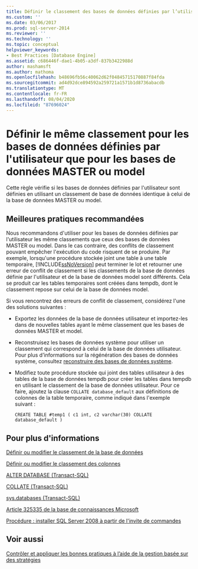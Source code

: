 ```yaml
---
title: Définir le classement des bases de données définies par l’utilisateur pour qu’elles correspondent à celles des bases de données master et Model | Microsoft Docs
ms.custom: ''
ms.date: 03/06/2017
ms.prod: sql-server-2014
ms.reviewer: ''
ms.technology: ''
ms.topic: conceptual
helpviewer_keywords:
- Best Practices [Database Engine]
ms.assetid: c686446f-dae1-4b05-a3df-837b3422988d
author: mashamsft
ms.author: mathoma
ms.openlocfilehash: b48696fb56c40062d62f04845715170887f84fda
ms.sourcegitcommit: ad4d92dce894592a259721a1571b1d8736abacdb
ms.translationtype: MT
ms.contentlocale: fr-FR
ms.lasthandoff: 08/04/2020
ms.locfileid: "87696024"
---
```

# <a name="set-the-collation-of-user-defined-databases-to-match-those-of-the-master-and-model-databases"></a>Définir le même classement pour les bases de données définies par l'utilisateur que pour les bases de données MASTER ou model
  Cette règle vérifie si les bases de données définies par l'utilisateur sont définies en utilisant un classement de base de données identique à celui de la base de données MASTER ou model.  
  
## <a name="best-practices-recommendations"></a>Meilleures pratiques recommandées  
 Nous recommandons d'utiliser pour les bases de données définies par l'utilisateur les même classements que ceux des bases de données MASTER ou model. Dans le cas contraire, des conflits de classement pouvant empêcher l'exécution du code risquent de se produire. Par exemple, lorsqu'une procédure stockée joint une table à une table temporaire, [!INCLUDE[ssNoVersion](../includes/ssnoversion-md.md)] peut terminer le lot et retourner une erreur de conflit de classement si les classements de la base de données définie par l'utilisateur et de la base de données model sont différents. Cela se produit car les tables temporaires sont créées dans tempdb, dont le classement repose sur celui de la base de données model.  
  
 Si vous rencontrez des erreurs de conflit de classement, considérez l'une des solutions suivantes :  
  
-   Exportez les données de la base de données utilisateur et importez-les dans de nouvelles tables ayant le même classement que les bases de données MASTER et model.  
  
-   Reconstruisez les bases de données système pour utiliser un classement qui correspond à celui de la base de données utilisateur. Pour plus d’informations sur la régénération des bases de données système, consultez [reconstruire des bases de données système](../relational-databases/databases/system-databases.md).  
  
-   Modifiez toute procédure stockée qui joint des tables utilisateur à des tables de la base de données tempdb pour créer les tables dans tempdb en utilisant le classement de la base de données utilisateur. Pour ce faire, ajoutez la clause `COLLATE database_default` aux définitions de colonnes de la table temporaire, comme indiqué dans l'exemple suivant :  
  
    ```  
    CREATE TABLE #temp1 ( c1 int, c2 varchar(30) COLLATE database_default )  
    ```  
  
## <a name="for-more-information"></a>Pour plus d'informations  
 [Définir ou modifier le classement de la base de données](../relational-databases/collations/set-or-change-the-database-collation.md)  
  
 [Définir ou modifier le classement des colonnes](../relational-databases/collations/set-or-change-the-column-collation.md)  
  
 [ALTER DATABASE &#40;Transact-SQL&#41;](/sql/t-sql/statements/alter-database-transact-sql)  
  
 [COLLATE &#40;Transact-SQL&#41;](/sql/t-sql/statements/collations)  
  
 [sys.databases &#40;Transact-SQL&#41;](/sql/relational-databases/system-catalog-views/sys-databases-transact-sql)  
  
 [Article 325335 de la base de connaissances Microsoft](https://go.microsoft.com/fwlink/?linkid=117751)  
  
 [Procédure : installer SQL Server 2008 à partir de l'invite de commandes](https://go.microsoft.com/fwlink/?LinkId=81585)  
  
## <a name="see-also"></a>Voir aussi  
 [Contrôler et appliquer les bonnes pratiques à l’aide de la gestion basée sur des stratégies](../relational-databases/policy-based-management/monitor-and-enforce-best-practices-by-using-policy-based-management.md)  
  
  
